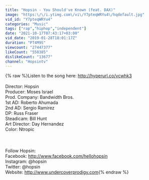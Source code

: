 ```yaml
---
title: "Hopsin - You Should've Known (feat. DAX)"
image: "https:\/\/i.ytimg.com\/vi\/Y7pteqWRYu4\/hqdefault.jpg"
vid_id: "Y7pteqWRYu4"
categories: "Music"
tags: ["rap","hiphop","independent"]
date: "2021-10-17T07:43:17+03:00"
vid_date: "2019-01-28T18:01:17Z"
duration: "PT4M9S"
viewcount: "27447377"
likeCount: "550385"
dislikeCount: "13677"
channel: "Hopsintv"
---
```

{% raw %}Listen to the song here:  <a rel="nofollow" target="blank" href="http://hyperurl.co/vcwhk3">http://hyperurl.co/vcwhk3</a><br /><br />Director: Hopsin<br />Producer: Moses Israel <br />Prod. Company: Bandwidth Bros. <br />1st AD: Roberto Ahumada <br />2nd AD: Sergio Ramirez<br />DP: Russ Fraser<br />Steadicam: Bill Hunt <br />Art Director: Day Hernandez <br />Color: Ntropic<br /><br /><br /><br />Follow Hopsin:<br />Facebook: <a rel="nofollow" target="blank" href="http://www.facebook.com/hellohopsin">http://www.facebook.com/hellohopsin</a><br />Instagram: @hopsin<br />Twitter: @hopsin<br />Website: <a rel="nofollow" target="blank" href="http://www.undercoverprodigy.com">http://www.undercoverprodigy.com</a>{% endraw %}
